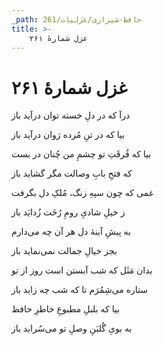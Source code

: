 ```yaml
---
_path: حافظ-شیرازی/غزلیات/261
title: >-
    غزل شمارهٔ ۲۶۱
---
```

# غزل شمارهٔ ۲۶۱

<div class="b" id="bn1"><div class="m1"><p>درآ که در دلِ خسته توان درآید باز</p></div>
<div class="m2"><p>بیا که در تنِ مُرده رَوان درآید باز</p></div></div>
<div class="b" id="bn2"><div class="m1"><p>بیا که فُرقَتِ تو چشمِ من چُنان در بست</p></div>
<div class="m2"><p>که فتحِ بابِ وصالت مگر گشاید باز</p></div></div>
<div class="b" id="bn3"><div class="m1"><p>غمی که چون سپهِ زنگ، مُلکِ دل بگرفت</p></div>
<div class="m2"><p>ز خیلِ شادیِ رومِ رُخَت زُدایَد باز</p></div></div>
<div class="b" id="bn4"><div class="m1"><p>به پیشِ آینهٔ دل هر آن چه می‌دارم</p></div>
<div class="m2"><p>بجز خیالِ جمالت نمی‌نماید باز</p></div></div>
<div class="b" id="bn5"><div class="m1"><p>بدان مَثَل که شب آبستن است روز از تو</p></div>
<div class="m2"><p>ستاره می‌شِمُرَم تا که شب چه زاید باز</p></div></div>
<div class="b" id="bn6"><div class="m1"><p>بیا که بلبلِ مطبوعِ خاطرِ حافظ</p></div>
<div class="m2"><p>به بویِ گُلبَنِ وصلِ تو می‌سُراید باز</p></div></div>
